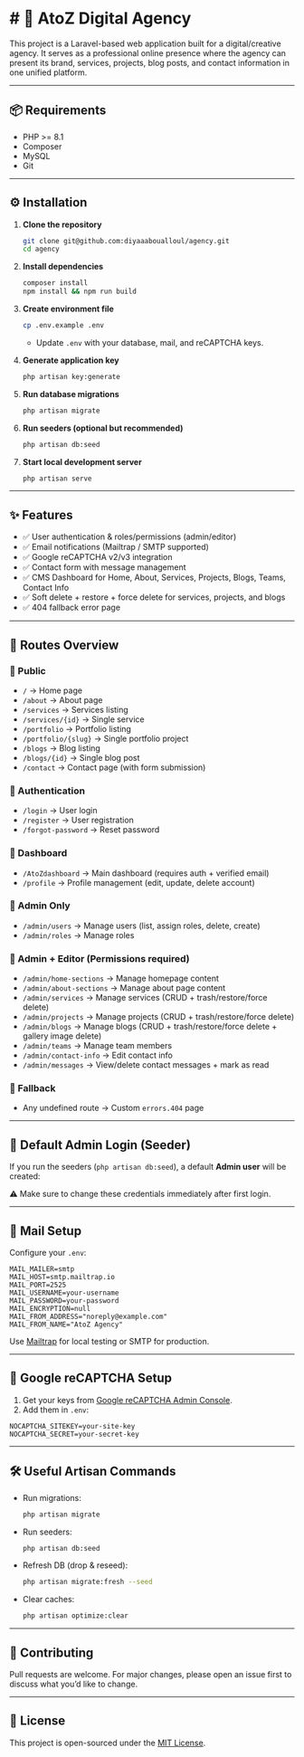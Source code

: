 # # 🚀 AtoZ Digital Agency

This project is a Laravel-based web application built for a digital/creative agency. It serves as a professional online presence where the agency can present its brand, services, projects, blog posts, and contact information in one unified platform.

---

## 📦 Requirements

- PHP >= 8.1
- Composer
- MySQL 
- Git

---

## ⚙️ Installation

1. **Clone the repository**
   ```bash
   git clone git@github.com:diyaaaboualloul/agency.git
   cd agency
   ```

2. **Install dependencies**
   ```bash
   composer install
   npm install && npm run build
   ```

3. **Create environment file**
   ```bash
   cp .env.example .env
   ```
   - Update `.env` with your database, mail, and reCAPTCHA keys.

4. **Generate application key**
   ```bash
   php artisan key:generate
   ```

5. **Run database migrations**
   ```bash
   php artisan migrate
   ```

6. **Run seeders (optional but recommended)**
   ```bash
   php artisan db:seed
   ```

7. **Start local development server**
   ```bash
   php artisan serve
   ```

---

## ✨ Features

- ✅ User authentication & roles/permissions (admin/editor)  
- ✅ Email notifications (Mailtrap / SMTP supported)  
- ✅ Google reCAPTCHA v2/v3 integration  
- ✅ Contact form with message management  
- ✅ CMS Dashboard for Home, About, Services, Projects, Blogs, Teams, Contact Info  
- ✅ Soft delete + restore + force delete for services, projects, and blogs  
- ✅ 404 fallback error page  

---

## 📍 Routes Overview

### 🔹 Public
- `/` → Home page  
- `/about` → About page  
- `/services` → Services listing  
- `/services/{id}` → Single service  
- `/portfolio` → Portfolio listing  
- `/portfolio/{slug}` → Single portfolio project  
- `/blogs` → Blog listing  
- `/blogs/{id}` → Single blog post  
- `/contact` → Contact page (with form submission)  

### 🔹 Authentication
- `/login` → User login  
- `/register` → User registration  
- `/forgot-password` → Reset password  

### 🔹 Dashboard
- `/AtoZdashboard` → Main dashboard (requires auth + verified email)  
- `/profile` → Profile management (edit, update, delete account)  

### 🔹 Admin Only
- `/admin/users` → Manage users (list, assign roles, delete, create)  
- `/admin/roles` → Manage roles  

### 🔹 Admin + Editor (Permissions required)
- `/admin/home-sections` → Manage homepage content  
- `/admin/about-sections` → Manage about page content  
- `/admin/services` → Manage services (CRUD + trash/restore/force delete)  
- `/admin/projects` → Manage projects (CRUD + trash/restore/force delete)  
- `/admin/blogs` → Manage blogs (CRUD + trash/restore/force delete + gallery image delete)  
- `/admin/teams` → Manage team members  
- `/admin/contact-info` → Edit contact info  
- `/admin/messages` → View/delete contact messages + mark as read  

### 🔹 Fallback
- Any undefined route → Custom `errors.404` page  

---

## 👤 Default Admin Login (Seeder)

If you run the seeders (`php artisan db:seed`), a default **Admin user** will be created:



⚠️ Make sure to change these credentials immediately after first login.

---

## 📧 Mail Setup

Configure your `.env`:

```env
MAIL_MAILER=smtp
MAIL_HOST=smtp.mailtrap.io
MAIL_PORT=2525
MAIL_USERNAME=your-username
MAIL_PASSWORD=your-password
MAIL_ENCRYPTION=null
MAIL_FROM_ADDRESS="noreply@example.com"
MAIL_FROM_NAME="AtoZ Agency"
```

Use [Mailtrap](https://mailtrap.io/) for local testing or SMTP for production.

---

## 🔐 Google reCAPTCHA Setup

1. Get your keys from [Google reCAPTCHA Admin Console](https://www.google.com/recaptcha/admin/create).  
2. Add them in `.env`:

```env
NOCAPTCHA_SITEKEY=your-site-key
NOCAPTCHA_SECRET=your-secret-key
```

---

## 🛠 Useful Artisan Commands

- Run migrations:  
  ```bash
  php artisan migrate
  ```

- Run seeders:  
  ```bash
  php artisan db:seed
  ```

- Refresh DB (drop & reseed):  
  ```bash
  php artisan migrate:fresh --seed
  ```

- Clear caches:  
  ```bash
  php artisan optimize:clear
  ```

---

## 🤝 Contributing

Pull requests are welcome. For major changes, please open an issue first to discuss what you’d like to change.

---

## 📄 License

This project is open-sourced under the [MIT License](https://opensource.org/licenses/MIT).